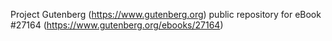 Project Gutenberg (https://www.gutenberg.org) public repository for eBook #27164 (https://www.gutenberg.org/ebooks/27164)
